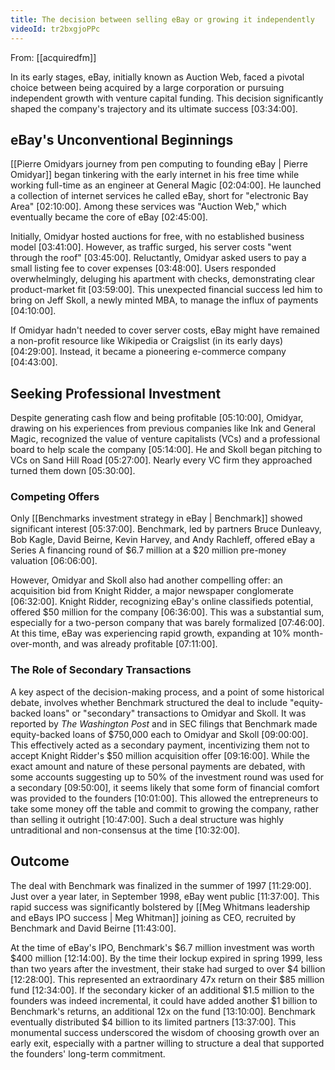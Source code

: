 ```yaml
---
title: The decision between selling eBay or growing it independently
videoId: tr2bxgjoPPc
---
```


From: [[acquiredfm]] <br/> 

In its early stages, eBay, initially known as Auction Web, faced a pivotal choice between being acquired by a large corporation or pursuing independent growth with venture capital funding. This decision significantly shaped the company's trajectory and its ultimate success <a class="yt-timestamp" data-t="03:34:00">[03:34:00]</a>.

## eBay's Unconventional Beginnings

[[Pierre Omidyars journey from pen computing to founding eBay | Pierre Omidyar]] began tinkering with the early internet in his free time while working full-time as an engineer at General Magic <a class="yt-timestamp" data-t="02:04:00">[02:04:00]</a>. He launched a collection of internet services he called eBay, short for "electronic Bay Area" <a class="yt-timestamp" data-t="02:10:00">[02:10:00]</a>. Among these services was "Auction Web," which eventually became the core of eBay <a class="yt-timestamp" data-t="02:45:00">[02:45:00]</a>.

Initially, Omidyar hosted auctions for free, with no established business model <a class="yt-timestamp" data-t="03:41:00">[03:41:00]</a>. However, as traffic surged, his server costs "went through the roof" <a class="yt-timestamp" data-t="03:45:00">[03:45:00]</a>. Reluctantly, Omidyar asked users to pay a small listing fee to cover expenses <a class="yt-timestamp" data-t="03:48:00">[03:48:00]</a>. Users responded overwhelmingly, deluging his apartment with checks, demonstrating clear product-market fit <a class="yt-timestamp" data-t="03:59:00">[03:59:00]</a>. This unexpected financial success led him to bring on Jeff Skoll, a newly minted MBA, to manage the influx of payments <a class="yt-timestamp" data-t="04:10:00">[04:10:00]</a>.

If Omidyar hadn't needed to cover server costs, eBay might have remained a non-profit resource like Wikipedia or Craigslist (in its early days) <a class="yt-timestamp" data-t="04:29:00">[04:29:00]</a>. Instead, it became a pioneering e-commerce company <a class="yt-timestamp" data-t="04:43:00">[04:43:00]</a>.

## Seeking Professional Investment

Despite generating cash flow and being profitable <a class="yt-timestamp" data-t="05:10:00">[05:10:00]</a>, Omidyar, drawing on his experiences from previous companies like Ink and General Magic, recognized the value of venture capitalists (VCs) and a professional board to help scale the company <a class="yt-timestamp" data-t="05:14:00">[05:14:00]</a>. He and Skoll began pitching to VCs on Sand Hill Road <a class="yt-timestamp" data-t="05:27:00">[05:27:00]</a>. Nearly every VC firm they approached turned them down <a class="yt-timestamp" data-t="05:30:00">[05:30:00]</a>.

### Competing Offers

Only [[Benchmarks investment strategy in eBay | Benchmark]] showed significant interest <a class="yt-timestamp" data-t="05:37:00">[05:37:00]</a>. Benchmark, led by partners Bruce Dunleavy, Bob Kagle, David Beirne, Kevin Harvey, and Andy Rachleff, offered eBay a Series A financing round of \$6.7 million at a \$20 million pre-money valuation <a class="yt-timestamp" data-t="06:06:00">[06:06:00]</a>.

However, Omidyar and Skoll also had another compelling offer: an acquisition bid from Knight Ridder, a major newspaper conglomerate <a class="yt-timestamp" data-t="06:32:00">[06:32:00]</a>. Knight Ridder, recognizing eBay's online classifieds potential, offered \$50 million for the company <a class="yt-timestamp" data-t="06:36:00">[06:36:00]</a>. This was a substantial sum, especially for a two-person company that was barely formalized <a class="yt-timestamp" data-t="07:46:00">[07:46:00]</a>. At this time, eBay was experiencing rapid growth, expanding at 10% month-over-month, and was already profitable <a class="yt-timestamp" data-t="07:11:00">[07:11:00]</a>.

### The Role of Secondary Transactions

A key aspect of the decision-making process, and a point of some historical debate, involves whether Benchmark structured the deal to include "equity-backed loans" or "secondary" transactions to Omidyar and Skoll. It was reported by *The Washington Post* and in SEC filings that Benchmark made equity-backed loans of \$750,000 each to Omidyar and Skoll <a class="yt-timestamp" data-t="09:00:00">[09:00:00]</a>. This effectively acted as a secondary payment, incentivizing them not to accept Knight Ridder's \$50 million acquisition offer <a class="yt-timestamp" data-t="09:16:00">[09:16:00]</a>. While the exact amount and nature of these personal payments are debated, with some accounts suggesting up to 50% of the investment round was used for a secondary <a class="yt-timestamp" data-t="09:50:00">[09:50:00]</a>, it seems likely that some form of financial comfort was provided to the founders <a class="yt-timestamp" data-t="10:01:00">[10:01:00]</a>. This allowed the entrepreneurs to take some money off the table and commit to growing the company, rather than selling it outright <a class="yt-timestamp" data-t="10:47:00">[10:47:00]</a>. Such a deal structure was highly untraditional and non-consensus at the time <a class="yt-timestamp" data-t="10:32:00">[10:32:00]</a>.

## Outcome

The deal with Benchmark was finalized in the summer of 1997 <a class="yt-timestamp" data-t="11:29:00">[11:29:00]</a>. Just over a year later, in September 1998, eBay went public <a class="yt-timestamp" data-t="11:37:00">[11:37:00]</a>. This rapid success was significantly bolstered by [[Meg Whitmans leadership and eBays IPO success | Meg Whitman]] joining as CEO, recruited by Benchmark and David Beirne <a class="yt-timestamp" data-t="11:43:00">[11:43:00]</a>.

At the time of eBay's IPO, Benchmark's \$6.7 million investment was worth \$400 million <a class="yt-timestamp" data-t="12:14:00">[12:14:00]</a>. By the time their lockup expired in spring 1999, less than two years after the investment, their stake had surged to over \$4 billion <a class="yt-timestamp" data-t="12:28:00">[12:28:00]</a>. This represented an extraordinary 47x return on their \$85 million fund <a class="yt-timestamp" data-t="12:34:00">[12:34:00]</a>. If the secondary kicker of an additional \$1.5 million to the founders was indeed incremental, it could have added another \$1 billion to Benchmark's returns, an additional 12x on the fund <a class="yt-timestamp" data-t="13:10:00">[13:10:00]</a>. Benchmark eventually distributed \$4 billion to its limited partners <a class="yt-timestamp" data-t="13:37:00">[13:37:00]</a>. This monumental success underscored the wisdom of choosing growth over an early exit, especially with a partner willing to structure a deal that supported the founders' long-term commitment.